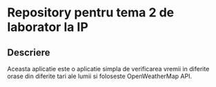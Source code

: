 # Repository pentru tema 2 de laborator la IP

## Descriere

Aceasta aplicatie este o aplicatie simpla de verificarea vremii in diferite orase din diferite tari ale lumii si foloseste OpenWeatherMap API.
